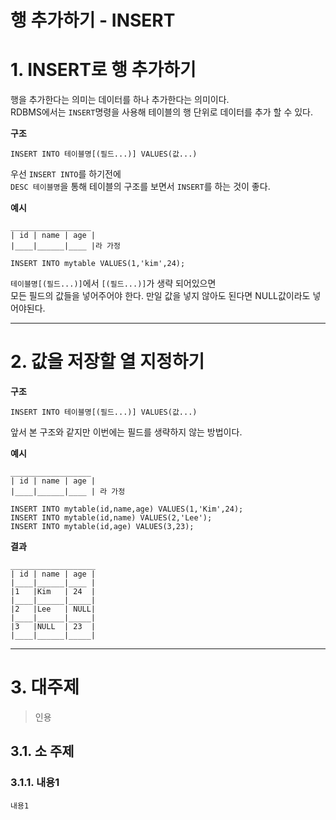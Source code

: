 행 추가하기 - INSERT
=======================
# 1. INSERT로 행 추가하기
행을 추가한다는 의미는 데이터를 하나 추가한다는 의미이다.  
RDBMS에서는 ```INSERT```명령을 사용해 테이블의 행 단위로 데이터를 추가 할 수 있다.  
  
**구조**
```
INSERT INTO 테이블명[(필드...)] VALUES(값...)
```
우선 ```INSERT INTO```를 하기전에  
```DESC 테이블명```을 통해 테이블의 구조를 보면서 ```INSERT```를 하는 것이 좋다.  
  
**예시**
```
__________________
| id | name | age |
|____|______|____ |라 가정

INSERT INTO mytable VALUES(1,'kim',24);
```
```테이블명[(필드...)]```에서 ```[(필드...)]```가 생략 되어있으면  
모든 필드의 값들을 넣어주어야 한다. 만일 값을 넣지 않아도 된다면 NULL값이라도 넣어야된다.  
  
***
# 2. 값을 저장할 열 지정하기
**구조**
```
INSERT INTO 테이블명[(필드...)] VALUES(값...)
```
앞서 본 구조와 같지만 이번에는 필드를 생략하지 않는 방법이다.   
  
**예시**
```
__________________
| id | name | age |
|____|______|____ | 라 가정

INSERT INTO mytable(id,name,age) VALUES(1,'Kim',24);
INSERT INTO mytable(id,name) VALUES(2,'Lee');
INSERT INTO mytable(id,age) VALUES(3,23);
```
**결과**
```
___________________
| id | name | age |
|____|______|____ |
|1   |Kim   | 24  |
|____|______|_____|
|2   |Lee   | NULL|
|____|______|_____|
|3   |NULL  | 23  |
|____|______|_____|
```

***
# 3. 대주제
> 인용
## 3.1. 소 주제
### 3.1.1. 내용1
```
내용1
```
